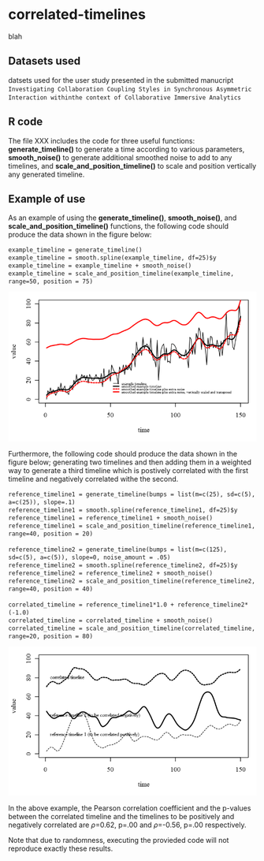 # correlated-timelines
blah

## Datasets used

datsets used for the user study presented in the submitted manucript `Investigating Collaboration Coupling Styles in Synchronous Asymmetric Interaction withinthe context of Collaborative Immersive Analytics`  


## R code

The file XXX includes the code for three useful functions: **generate_timeline()** to generate a time according to various parameters, **smooth_noise()** to generate additional smoothed noise to add to any timelines, and **scale_and_position_timeline()** to scale and position vertically any generated timeline.

## Example of use

As an example of using the **generate_timeline()**, **smooth_noise()**, and **scale_and_position_timeline()** functions, the following code should produce the data shown in the figure below:

    example_timeline = generate_timeline()
    example_timeline = smooth.spline(example_timeline, df=25)$y
    example_timeline = example_timeline + smooth_noise()
    example_timeline = scale_and_position_timeline(example_timeline, range=50, position = 75)

![fig1](/github_code_and_examples1.png)

Furthermore, the following code should produce the data shown in the figure below; generating two timelines and then adding them in a weighted way to generate a third timeline which is postively correlated with the first timeline and negatively correlated withe the second. 

    reference_timeline1 = generate_timeline(bumps = list(m=c(25), sd=c(5), a=c(25)), slope=.1)
    reference_timeline1 = smooth.spline(reference_timeline1, df=25)$y
    reference_timeline1 = reference_timeline1 + smooth_noise()
    reference_timeline1 = scale_and_position_timeline(reference_timeline1, range=40, position = 20)

    reference_timeline2 = generate_timeline(bumps = list(m=c(125), sd=c(5), a=c(5)), slope=0, noise_amount = .05)
    reference_timeline2 = smooth.spline(reference_timeline2, df=25)$y
    reference_timeline2 = reference_timeline2 + smooth_noise()
    reference_timeline2 = scale_and_position_timeline(reference_timeline2, range=40, position = 40)

    correlated_timeline = reference_timeline1*1.0 + reference_timeline2*(-1.0)
    correlated_timeline = correlated_timeline + smooth_noise()
    correlated_timeline = scale_and_position_timeline(correlated_timeline, range=20, position = 80)

![fig1](/github_code_and_examples2.png)

In the above example, the Pearson correlation coefficient and the p-values between the correlated timeline and the timelines to be positively and negatively correlated are $\rho$=0.62, p=.00 and $\rho$=-0.56, p=.00 respectively. 

Note that due to randomness, executing the provieded code will not reproduce exactly these results.
